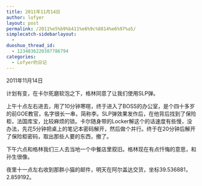 ```yaml
---
title: 2011年11月14日
author: lofyer
layout: post
permalink: /2011%e5%b9%b411%e6%9c%8814%e6%97%a5/
simplecatch-sidebarlayout:
  - 
duoshuo_thread_id:
  - 1234836220387786794
categories:
  - Lofyer的日记
---
```

2011年11月14日

计划有变，在卡尔死磨软泡之下，格林同意了让我们使用SLP弹。

上午十点左右进去，用了10分钟寒暄，终于进入了BOSS的办公室，是个四十多岁的前GOE教官，名字很长一串，简称李。SLP弹效果发作后，在他背后找到了保险柜，法国库宝，比较麻烦的锁。卡尔随身带的Locker解这个的话速度有些慢，没办法，先花5分钟把桌上的笔记本密码解开，然后做个并行。终于在20分钟后解开了保险柜密码，取出那些人要的东西，撤了。

下午六点和格林我们三人去当地一个中餐店里叙旧。格林现在有点忏悔的意思，和孙生很像。

夜里十一点左右收到那群小猫的邮件，明天在阿尔盖达交货，坐标39.536881，2.859192。